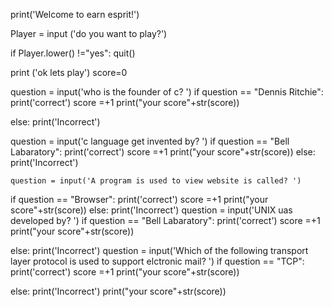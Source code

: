 print('Welcome to earn esprit!')

Player = input ('do you want to play?')

if Player.lower() !="yes":
  quit()

print ('ok lets play')
score=0

question = input('who is the founder of c? ')
if question == "Dennis Ritchie":
    print('correct')
    score =+1 
 print("your score"+str(score))    

else:
    print('Incorrect') 

question = input('c language get invented by? ')
if question == "Bell Labaratory":
    print('correct')
    score =+1
 print("your score"+str(score))
else:
    print('Incorrect')

    question = input('A program is used to view website is called? ')
if question == "Browser":
    print('correct') 
    score =+1
 print("your score"+str(score))
else:
    print('Incorrect')
    question = input('UNIX uas developed by? ')
if question == "Bell Labaratory":
    print('correct')
    score =+1
 print("your score"+str(score))

else:
    print('Incorrect')
    question = input('Which of the following transport layer protocol is used to support elctronic mail? ')
if question == "TCP":
    print('correct')
    score =+1
 print("your score"+str(score))

else:
    print('Incorrect')
    print("your score"+str(score))


